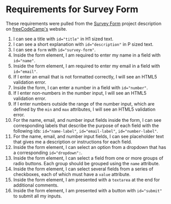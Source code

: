 # Requirements for Survey Form
These requirements were pulled from the [Survey Form](https://www.freecodecamp.org/learn/responsive-web-design/responsive-web-design-projects/build-a-survey-form) project description on [freeCodeCamp's](freeCodeCamp.org) website. 

1. I can see a title with `id="title"` in H1 sized text.
2. I can see a short explanation with `id="description"` in P sized text. 
3. I can see a `form` with `id="survey-form"`. 
4. Inside the form element, I am required to enter my name in a field with `id="name"`. 
5. Inside the form element, I am required to enter my email in a field with `id="email"`. 
6. If I enter an email that is not formatted correctly, I will see an HTML5 validation error. 
7. Inside the form, I can enter a number in a field with `id="number"`. 
8. If I enter non-numbers in the number input, I will see an HTML5 validation error. 
9. If I enter numbers outside the range of the number input, which are defined by the `min` and `max` attributes, I will see an HTML5 validation error. 
10. For the name, email, and number input fields inside the form, I can see corresponding labels that describe the purpose of each field with the following ids: `id="name-label"`, `id="email-label"`, `id="number-label"`. 
11. For the name, email, and number input fields, I can see placeholder text that gives me a description or instructions for each field.
12. Inside the form element, I can select an option from a dropdown that has a corresponding `id="dropdown":`.
13. Inside the form element, I can select a field from one or more groups of radio buttons. Each group should be grouped using the `name` attribute. 
14. Inside the form element, I can select several fields from a series of checkboxes, each of which must have a `value` attribute. 
15. Inside the form element, I am presented with a `textarea` at the end for additional comments. 
16. Inside the form element, I am presented with a button with `id="submit"` to submit all my inputs. 

